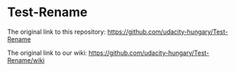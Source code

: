 # Test-Rename

The original link to this repository: https://github.com/udacity-hungary/Test-Rename

The original link to our wiki: https://github.com/udacity-hungary/Test-Rename/wiki
